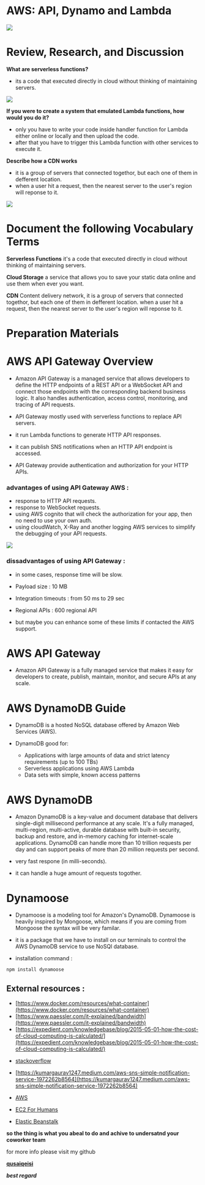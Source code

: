 # AWS: API, Dynamo and Lambda

![](https://miro.medium.com/max/650/1*XuR8U6TOa5ar88lf2IbNNQ.png)

# Review, Research, and Discussion

**What are serverless functions?**

- its a code that executed directly in cloud without thinking of maintaining servers.

![](https://stackify.com/wp-content/uploads/2017/05/what-is-function-as-a-service-serverless-architectures-are-here-11196.png)

**If you were to create a system that emulated Lambda functions, how would you do it?**

- only you have to write your code inside handler function for Lambda either online or locally and then upload the code. 
- after that you have to trigger this Lambda function with other services to execute it.

**Describe how a CDN works**

- it is a group of servers that connected togethor, but each one of them in defferent location.
- when a user hit a request, then the nearest server to the user's region will reponse to it.

![](https://www.globaldots.com/hs-fs/hubfs/cdne.png?width=590&name=cdne.png)

# Document the following Vocabulary Terms

**Serverless Functions** it's a code that executed directly in cloud without thinking of maintaining servers.

**Cloud Storage** a service that allows you to save your static data online and use them when ever you want.

**CDN** Content delivery network, it is a group of servers that connected togethor, but each one of them in defferent location. when a user hit a request, then the nearest server to the user's region will reponse to it.

# Preparation Materials

# AWS API Gateway Overview

- Amazon API Gateway is a managed service that allows developers to define the HTTP endpoints of a REST API or a WebSocket API and connect those endpoints with the corresponding backend business logic. It also handles authentication, access control, monitoring, and tracing of API requests.

- API Gateway mostly used with serverless functions to replace API servers.

- it run Lambda functions to generate HTTP API responses.

- it can publish SNS notifications when an HTTP API endpoint is accessed.

- API Gateway provide authentication and authorization for your HTTP APIs.

### advantages of using API Gateway AWS :

  - response to HTTP API requests.
  - response to WebSocket requests.
  - using AWS cognito that will check the authorization for your app, then no need to use your own auth.
  - using cloudWatch, X-Ray and another logging AWS services to simplify the debugging of your API requests.

![](https://miro.medium.com/max/700/0*rR1grG94IwM1JGI8)


### dissadvantages of using API Gateway :

  - in some cases, response time will be slow.
  - Payload size : 10 MB
  - Integration timeouts : from 50 ms to 29 sec
  - Regional APIs : 600 regional API

- but maybe you can enhance some of these limits if contacted the AWS support.


# AWS API Gateway

- Amazon API Gateway is a fully managed service that makes it easy for developers to create, publish, maintain, monitor, and secure APIs at any scale.


# AWS DynamoDB Guide

- DynamoDB is a hosted NoSQL database offered by Amazon Web Services (AWS). 

- DynamoDB good for:

  - Applications with large amounts of data and strict latency requirements (up to 100 TBs)
  - Serverless applications using AWS Lambda
  - Data sets with simple, known access patterns


# AWS DynamoDB

- Amazon DynamoDB is a key-value and document database that delivers single-digit millisecond performance at any scale. It's a fully managed, multi-region, multi-active, durable database with built-in security, backup and restore, and in-memory caching for internet-scale applications. DynamoDB can handle more than 10 trillion requests per day and can support peaks of more than 20 million requests per second.

- very fast respone (in milli-seconds).
- it can handle a huge amount of requests togother.


# Dynamoose

- Dynamoose is a modeling tool for Amazon's DynamoDB. Dynamoose is heavily inspired by Mongoose, which means if you are coming from Mongoose the syntax will be very familar.

- it is a package that we have to install on our terminals to control the AWS DynamoDB service to use NoSQl database.

- installation command :
 
```
npm install dynamoose
```



## External resources :

- [https://www.docker.com/resources/what-container](https://www.docker.com/resources/what-container)
- [https://www.paessler.com/it-explained/bandwidth](https://www.paessler.com/it-explained/bandwidth)
- [https://expedient.com/knowledgebase/blog/2015-05-01-how-the-cost-of-cloud-computing-is-calculated/](https://expedient.com/knowledgebase/blog/2015-05-01-how-the-cost-of-cloud-computing-is-calculated/)

* [stackoverflow](https://stackoverflow.com/questions/7042340/error-cant-set-headers-after-they-are-sent-to-the-client?rq=1)


* [https://kumargaurav1247.medium.com/aws-sns-simple-notification-service-1972262b8564](https://kumargaurav1247.medium.com/aws-sns-simple-notification-service-1972262b8564)


* [AWS](https://aws.amazon.com/ec2/?ec2-whats-new.sort-by=item.additionalFields.postDateTime&ec2-whats-new.sort-order=desc)


* [EC2 For Humans](https://www.youtube.com/watch?v=lZMkgOMYYIg)


* [Elastic Beanstalk](https://www.youtube.com/watch?v=SrwxAScdyT0)



**so the thing is what you abeal to do and achive to undersatnd your coworker team**


for more info please visit my github

**[qusaiqeisi](https://github.com/qusaiqeisi)**
 
 ***best regard***